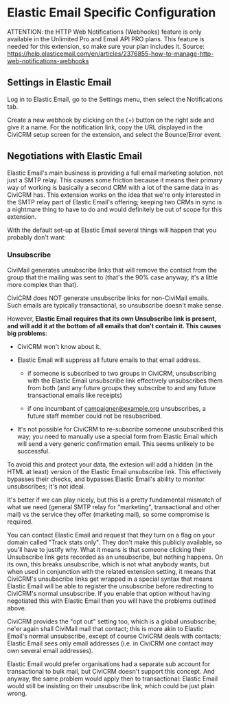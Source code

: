 # Elastic Email Specific Configuration

ATTENTION: the HTTP Web Notifications (Webhooks) feature is only available in the Unlimited Pro and Email API PRO plans. This feature is needed for this extension, so make sure your plan includes it. Source: https://help.elasticemail.com/en/articles/2376855-how-to-manage-http-web-notifications-webhooks

## Settings in Elastic Email

Log in to Elastic Email, go to the Settings menu, then select the Notifications tab.

Create a new webhook by clicking on the (+) button on the right side and give it a name. For the notification link, copy the URL displayed in the CiviCRM setup screen for the extension, and select the Bounce/Error event.

## Negotiations with Elastic Email

Elastic Email's main business is providing a full email marketing solution, not just a SMTP relay. This causes some friction because it means their primary way of working is basically a second CRM with a lot of the same data in as CiviCRM has. This extension works on the idea that we're only interested in the SMTP relay part of Elastic Email's offering; keeping two CRMs in sync is a nightmare thing to have to do and would definitely be out of scope for this extension.

With the default set-up at Elastic Email several things will happen that you probably don't want:

### Unsubscribe

CiviMail generates unsubscribe links that will remove the contact from the group that the mailing was sent to (that's the 90% case anyway, it's a little more complex than that).

CiviCRM does NOT generate unsubscribe links for non-CiviMail emails. Such emails are typically transactional, so unsubscribe doesn't make sense.

However, **Elastic Email requires that its own Unsubscribe link is present, and will add it at the bottom of all emails that don't contain it. This causes big problems**:

- CiviCRM won't know about it.

- Elastic Email will suppress all future emails to that email address.

   - if someone is subscribed to two groups in CiviCRM, unsubscribing with the Elastic Email unsubscribe link effectively unsubscribes them from both (and any future groups they subscribe to and any future transactional emails like receipts)

   - if one incumbant of campaigner@example.org unsubscribes, a future staff member could not be resubscribed.

- It's not possible for CiviCRM to re-subscribe someone unsubscribed this way; you need to manually use a special form from Elastic Email which will send a very generic confirmation email. This seems unlikely to be successful.

To avoid this and protect your data, the extesion will add a hidden (in the HTML at least) version of the Elastic Email unsubscribe link. This effectively bypasses their checks, and bypasses Elastic Email's ability to monitor unsubscribes; it's not ideal.

It's better if we can play nicely, but this is a pretty fundamental mismatch of what we need (general SMTP relay for "marketing", transactional and other mail) vs the service they offer (marketing mail), so some compromise is required.

You can contact Elastic Email and request that they turn on a flag on your domain called "Track stats only". They don't make this publicly available, so you'll have to justify why. What it means is that someone clicking their Unsubscribe link gets recorded as an unsubscribe, but nothing happens. On its own, this breaks unsubscribe, which is not what anybody wants, but when used in conjunction with the related extension setting, it means that CiviCRM's unsubscribe links get wrapped in a special syntax that means Elastic Email will be able to register the unsubscribe before redirecting to CiviCRM's normal unsubscribe. If you enable that option without having negotiated this with Elastic Email then you will have the problems outlined above.

CiviCRM provides the "opt out" setting too, which is a global unsubscribe; ne'er again shall CiviMail mail that contact; this is more akin to Elastic Email's normal unsubscribe, except of course CiviCRM deals with contacts; Elastic Email sees only email addresses (i.e. in CiviCRM one contact may own several email addresses).

Elastic Email would prefer organisations had a separate sub account for transactional to bulk mail, but CiviCRM doesn't support this concept. And anyway, the same problem would apply then to transactional: Elastic Email would still be insisting on their unsubscribe link, which could be just plain wrong.
